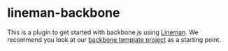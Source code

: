 # lineman-backbone

This is a plugin to get started with backbone.js using
[Lineman](http://linemanjs.com). We recommend you look at our
[backbone template project](https://github.com/testdouble/lineman-backbone-template/)
as a starting point.